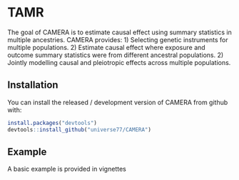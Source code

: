 
<!-- README.md is generated from README.Rmd. Please edit that file -->

# TAMR

<!-- badges: start -->
<!-- badges: end -->

The goal of CAMERA is to estimate causal effect using summary statistics
in multiple ancestries. CAMERA provides: 1) Selecting genetic
instruments for multiple populations. 2) Estimate causal effect where
exposure and outcome summary statistics were from different ancestral
populations. 2) Jointly modelling causal and pleiotropic effects across
multiple populations.

## Installation

You can install the released / development version of CAMERA from github
with:

``` r
install.packages("devtools")
devtools::install_github("universe77/CAMERA")
```

## Example

A basic example is provided in vignettes
